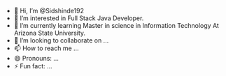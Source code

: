 - 👋 Hi, I’m @Sidshinde192
- 👀 I’m interested in Full Stack Java Developer.
- 🌱 I’m currently learning Master in science in Information Technology At Arizona State University.
- 💞️ I’m looking to collaborate on ...
- 📫 How to reach me ...
- 😄 Pronouns: ...
- ⚡ Fun fact: ...

<!---
Sidshinde192/Sidshinde192 is a ✨ special ✨ repository because its `README.md` (this file) appears on your GitHub profile.
You can click the Preview link to take a look at your changes.
--->
